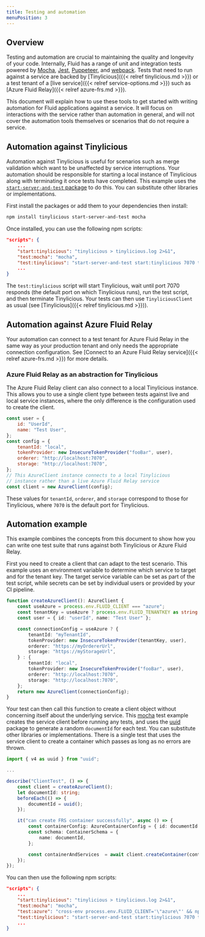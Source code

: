 ```yaml
---
title: Testing and automation
menuPosition: 3
---
```


## Overview

Testing and automation are crucial to maintaining the quality and longevity of your code.  Internally, Fluid has a range of unit and integration tests powered by [Mocha](https://mochajs.org/), [Jest](https://jestjs.io/), [Puppeteer](https://github.com/puppeteer/puppeteer), and [webpack](https://webpack.js.org/).  Tests that need to run against a service are backed by [Tinylicious]({{< relref tinylicious.md >}}) or a test tenant of a [live service]({{< relref service-options.md >}}) such as [Azure Fluid Relay]({{< relref azure-frs.md >}}).

This document will explain how to use these tools to get started with writing automation for Fluid applications against a service.  It will focus on interactions with the service rather than automation in general, and will not cover the automation tools themselves or scenarios that do not require a service.

## Automation against Tinylicious

Automation against Tinylicious is useful for scenarios such as merge validation which want to be unaffected by service interruptions.  Your automation should be responsible for starting a local instance of Tinylicious along with terminating it once tests have completed.  This example uses the [`start-server-and-test` package](https://github.com/bahmutov/start-server-and-test) to do this.  You can substitute other libraries or implementations.

First install the packages or add them to your dependencies then install:
```bash
npm install tinylicious start-server-and-test mocha
```

Once installed, you can use the following npm scripts:
```json
"scripts": {
    ...
    "start:tinylicious": "tinylicious > tinylicious.log 2>&1",
    "test:mocha": "mocha",
    "test:tinylicious": "start-server-and-test start:tinylicious 7070 test:mocha",
    ...
}
```

The `test:tinylicious` script will start Tinylicious, wait until port 7070 responds (the default port on which Tinylicious runs), run the test script, and then terminate Tinylicious.  Your tests can then use `TinyliciousClient` as usual (see [Tinylicious]({{< relref tinylicious.md >}})).

## Automation against Azure Fluid Relay

Your automation can connect to a test tenant for Azure Fluid Relay in the same way as your production tenant and only needs the appropriate connection configuration. See [Connect to an Azure Fluid Relay service]({{< relref azure-frs.md >}}) for more details.

### Azure Fluid Relay as an abstraction for Tinylicious

The Azure Fluid Relay client can also connect to a local Tinylicious instance.  This allows you to use a single client type between tests against live and local service instances, where the only difference is the configuration used to create the client.

```javascript
const user = {
    id: "UserId",
    name: "Test User",
};
const config = {
    tenantId: "local",
    tokenProvider: new InsecureTokenProvider("fooBar", user),
    orderer: "http://localhost:7070",
    storage: "http://localhost:7070",
};
// This AzureClient instance connects to a local Tinylicious
// instance rather than a live Azure Fluid Relay service
const client = new AzureClient(config);
```

These values for `tenantId`, `orderer`, and `storage` correspond to those for Tinylicious, where `7070` is the default port for Tinylicious.

## Automation example

This example combines the concepts from this document to show how you can write one test suite that runs against both Tinylicious or Azure Fluid Relay.

First you need to create a client that can adapt to the test scenario.  This example uses an environment variable to determine which service to target and for the tenant key.  The target service variable can be set as part of the test script, while secrets can be set by individual users or provided by your CI pipeline.
```typescript
function createAzureClient(): AzureClient {
    const useAzure = process.env.FLUID_CLIENT === "azure";
    const tenantKey = useAzure ? process.env.FLUID_TENANTKEY as string : "";
    const user = { id: "userId", name: "Test User" };

    const connectionConfig = useAzure ? {
        tenantId: "myTenantId",
        tokenProvider: new InsecureTokenProvider(tenantKey, user),
        orderer: "https://myOrdererUrl",
        storage: "https://myStorageUrl",
    } : {
        tenantId: "local",
        tokenProvider: new InsecureTokenProvider("fooBar", user),
        orderer: "http://localhost:7070",
        storage: "http://localhost:7070",
    };
    return new AzureClient(connectionConfig);
}
```

Your test can then call this function to create a client object without concerning itself about the underlying service.  This [mocha](https://mochajs.org/) test example creates the service client before running any tests, and uses the [uuid](https://github.com/uuidjs/uuid) package to generate a random `documentId` for each test.  You can substitute other libraries or implementations.  There is a single test that uses the service client to create a container which passes as long as no errors are thrown.
```typescript
import { v4 as uuid } from "uuid";

...

describe("ClientTest", () => {
    const client = createAzureClient();
    let documentId: string;
    beforeEach(() => {
        documentId = uuid();
    });

    it("can create FRS container successfully", async () => {
        const containerConfig: AzureContainerConfig = { id: documentId };
        const schema: ContainerSchema = {
            name: documentId,
        };

        const containerAndServices  = await client.createContainer(containerConfig, schema);
    });
});

```

You can then use the following npm scripts:
```json
"scripts": {
    ...
    "start:tinylicious": "tinylicious > tinylicious.log 2>&1",
    "test:mocha": "mocha",
    "test:azure": "cross-env process.env.FLUID_CLIENT='\"azure\"' && npm run test:mocha",
    "test:tinylicious": "start-server-and-test start:tinylicious 7070 test:mocha",
    ...
}
```
